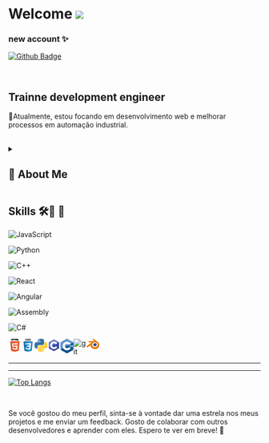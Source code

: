 
# Welcome <img src="https://media.giphy.com/media/hvRJCLFzcasrR4ia7z/giphy.gif" width="5%"></h1>

### new account ✨ 
[![Github Badge](https://img.shields.io/badge/-Github-000?style=flat-square&logo=Github&logoColor=white&link=https://github.com/nayaracabral)](https://github.com/nayaracabral)


<br>

## Trainne development engineer 


📌Atualmente, estou focando em desenvolvimento web e melhorar processos em automação industrial.

<br>


<details> <summary> <h2> 📍 About Me</h2> </summary>


⚡ Meu interesse pela área começou com os cursos de extensão do IFRS, onde aprendi o básico de programação e lógica.
 Depois, me aprofundei nos estudos participando de projetos no IFPE, onde frequentei o curso técnico em informática.🚀 
 Lá, tive a oportunidade com novos desafios e oportunidades de aprendizado, além de aprender sobre cybersegurança e data science com os cursos da Cisco, que me abriram novas possibilidades de criação e solução de problemas.

</details>


## Skills 🛠️🔧 🚀


![JavaScript](https://img.shields.io/badge/JavaScript-%23323330?style=flat&logo=javascript&logoColor=F7DF1E)

![Python](https://img.shields.io/badge/Python-%2314354C?style=flat&logo=python&logoColor=FFD43B)

![C++](https://img.shields.io/badge/C%2B%2B-%2300599C?style=flat&logo=c%2B%2B&logoColor=white)

![React](https://img.shields.io/badge/React-%23282C34?style=flat&logo=react&logoColor=61DAFB)

![Angular](https://img.shields.io/badge/Angular-%E23236?style=flat&logo=angular&logoColor=white)


![Assembly](https://img.shields.io/badge/Assembly-%234D57FF?style=flat&logo=assembly&logoColor=white)

![C#](https://img.shields.io/badge/C%23-%231e4d92?style=flat&logo=csharp&logoColor=white)


<a href="https://www.w3.org/html/" target="_blank"><img align="left" alt="HTML5" width="26px" src="https://raw.githubusercontent.com/github/explore/80688e429a7d4ef2fca1e82350fe8e3517d3494d/topics/html/html.png" /></a>

<a href="https://www.w3schools.com/css/" target="_blank"><img align="left" alt="CSS3" width="26px" src="https://raw.githubusercontent.com/github/explore/80688e429a7d4ef2fca1e82350fe8e3517d3494d/topics/css/css.png" /></a>

<a href="https://www.python.org" target="_blank"> <img align="left" alt="Python" width="26px" src="https://github.com/Aakarsh-B/trying-repos/blob/master/python-5.svg?raw=true"/> </a>

<a href="https://www.cprogramming.com/" target="_blank"> <img align="left" alt="C" width="26px" src="https://github.com/Aakarsh-B/trying-repos/blob/master/c-programming.png"/> </a>

<a href="https://www.w3schools.com/cpp/" target="_blank"> <img align="left" alt="C++" width="26px" src="https://github.com/Aakarsh-B/trying-repos/blob/master/c++.png"/> </a>

<a href="https://git-scm.com/" target="_blank"> <img align="left" alt="git" width="26px" src="https://www.vectorlogo.zone/logos/git-scm/git-scm-icon.svg"/> </a>

<a href="https://www.blender.org" target="_blank"> <img align="left" alt="Photoshop" width="26px" src="https://github.com/Aakarsh-B/trying-repos/blob/master/blender.png?raw=true"/> </a>


<br />
<br />

---




---



[![Top Langs](https://github-readme-stats.vercel.app/api/top-langs/?username=nayaracabral&layout=compact)](https://github.com/nayaracabral/github-readme-stats)


<br>




Se você gostou do meu perfil, sinta-se à vontade dar uma estrela nos meus projetos e me enviar um feedback. Gosto de colaborar com outros desenvolvedores e aprender com eles. Espero te ver em breve! 👋



